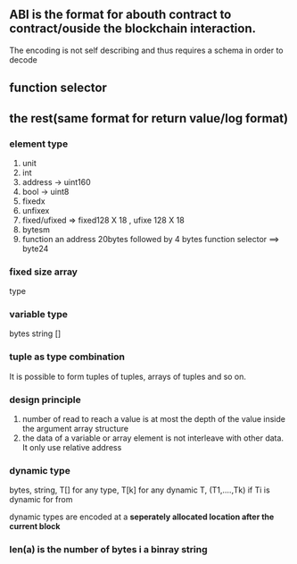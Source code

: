 ## ABI is the format for abouth contract to contract/ouside the blockchain interaction. 

The encoding is not self describing and thus requires a schema in order to decode

## function selector


## the rest(same format for return value/log format)

### element type
1. unit<m>
2. int<m>
3. address -> uint160
4. bool -> uint8
5. fixed<m>x<n>
6. unfixe<m>x<n>
7. fixed/ufixed => fixed128 X 18 , ufixe 128 X 18
8. bytesm<m>
9. function an address 20bytes followed by 4 bytes function selector ==> byte24

### fixed size array

type<M>

### variable type

bytes
string
<type>[]

### tuple as type combination

It is possible to form tuples of tuples, arrays of tuples and so on.

### design principle
1. number of read to reach a value is at most the depth of the value inside the argument array structure
2. the data of a variable or array element is not interleave with other data. It only use relative address

### dynamic type
bytes, string, T[] for any type, T[k] for any dynamic T, (T1,....,Tk) if Ti is dynamic for from

dynamic types are encoded at a **seperately allocated location after the current block**

### len(a) is the number of bytes i a binray string




